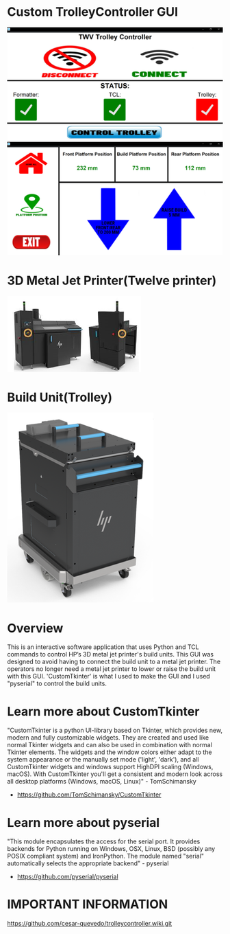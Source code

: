 # Custom TrolleyController GUI
![](images/gui1.PNG)
![](images/gui2.PNG)
# 3D Metal Jet Printer(Twelve printer)
![](images/twelveprinter.PNG)
# Build Unit(Trolley)
![](images/buildunit.PNG)
# Overview
This is an interactive software application that uses Python and TCL commands to control HP’s 3D metal jet printer's build units. This GUI was designed to avoid having to connect the build unit to a metal jet printer. The operators no longer need a metal jet printer to lower or raise the build unit with this GUI.
'CustomTkinter' is what I used to make the GUI and I used "pyserial" to control the build units.
# Learn more about CustomTkinter
"CustomTkinter is a python UI-library based on Tkinter, which provides new, modern and fully customizable widgets. They are created and used like normal Tkinter widgets and can also be used in combination with normal Tkinter elements. The widgets and the window colors either adapt to the system appearance or the manually set mode ('light', 'dark'), and all CustomTkinter widgets and windows support HighDPI scaling (Windows, macOS). With CustomTkinter you'll get a consistent and modern look across all desktop platforms (Windows, macOS, Linux)" - TomSchimansky
- https://github.com/TomSchimansky/CustomTkinter
# Learn more about pyserial
"This module encapsulates the access for the serial port. It provides backends for Python running on Windows, OSX, Linux, BSD (possibly any POSIX compliant system) and IronPython. The module named "serial" automatically selects the appropriate backend" - pyserial
- https://github.com/pyserial/pyserial
# IMPORTANT INFORMATION
https://github.com/cesar-quevedo/trolleycontroller.wiki.git
